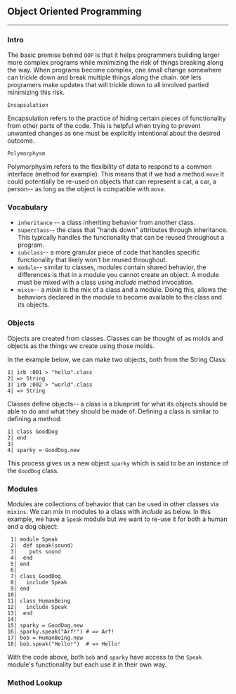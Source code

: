 ## Object Oriented Programming
---
### Intro 
The basic premise behind `OOP` is that it helps programmers building larger more complex programs while minimizing the risk of things breaking along the way. When programs become complex, one small change somewhere can trickle down and break multiple things along the chain. `OOP` lets programers make updates that will trickle down to all involved partied minimizing this risk.

`Encapsulation`

Encapsulation refers to the practice of hiding certain pieces of functionality from other parts of the code. This is helpful when trying to prevent unwanted changes as one must be explicitly intentional about the desired outcome. 


`Polymorphysm`

Polymorphysim refers to the flexibility of data to respond to a common interface (method for example). This means that if we had a method `move` it could potentially be re-used on objects that can represent a cat, a car, a person-- as long as the object is compatible with `move`.


### Vocabulary

- `inheritance` -- a class inheriting behavior from another class.
- `superclass`-- the class that "hands down" attributes through inheritance. This typically handles the functionality that can be reused throughout a program.
- `subclass`-- a more granular piece of code that handles specific functionality that likely won't  be reused throughout. 
- `module`-- similar to classes, modules contain shared behavior, the differences is that in a module you cannot create an object. A module must be mixed with a class using _include_ method invocation.
- `mixin`-- a _mixin_ is the mix of a class and a module. Doing this, allows the behaviors declared in the module to become available to the class and its objects.


### Objects 

Objects are created from classes. Classes can be thought of as molds and objects as the things we create using those molds. 

In the example below, we can make two objects, both from the String Class:
```
1| irb :001 > "hello".class
2| => String
3| irb :002 > "world".class
4| => String
``` 

Classes define objects-- a class is a blueprint for what its objects should be able to do and what they should be made of. Defining a class is similar to defining a method:

```
1| class GoodDog
2| end 
3|
4| sparky = GoodDog.new
```

This process gives us a new object `sparky` which is said to be an instance of the `GoodDog` class.


### Modules

Modules are collections of behavior that can be used in other classes via `mixins`. We can mix in modules to a class with _include_ as below. In this example, we have a `Speak` module but we want to re-use it for both a human and a dog object:

```
 1| module Speak
 2|  def speak(sound)
 3|    puts sound 
 4|  end
 5| end
 6| 
 7| class GoodDog
 8|   include Speak
 9| end 
10|
11| class HumanBeing
12|   include Speak
13|  end 
14|
15| sparky = GoodDog.new
16| sparky.speak("Arf!") # => Arf!
17| bob = HumanBeing.new
18| bob.speak("Hello!")  # => Hello!
```

With the code above, both `bob` and `sparky` have access to the `Speak` module's functionality but each use it in their own way. 

### Method Lookup


